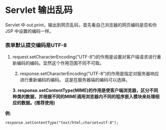 # Servlet 输出乱码

Servlet 中 out.print，输出到网页乱码，首先看自己浏览器的网页编码是否和你JSP 中设置的编码一样。

### 表单默认提交编码是UTF-8

1. request.setCharacterEncoding\("UTF-8"\)的作用是设置对客户端请求进行重新编码的编码。显然这个作用范围不同不可取。 

    2. response.setCharacterEncoding\("UTF-8"\)的作用是指定对服务器响应进行重新编码的编码。 这是在服务器端的编码可以选择。

   **3. response.setContentType\(MIME\)的作用是使客户端浏览器，区分不同种类的数据，并根据不同的MIME调用浏览器内不同的程序嵌入模块来处理相应的数据。\(推荐使用\)**

**例:**

```text
response.setContentType("text/html;charset=utf-8");
```



